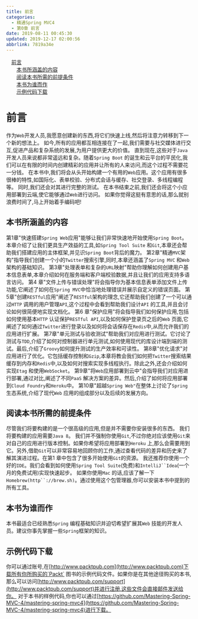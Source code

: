 ```yaml
---
title: 前言
categories: 
  - 精通Spring MVC4
  - 第0章 前言
date: 2019-08-11 00:45:30
updated: 2019-12-17 02:00:56
abbrlink: 7819a34e
---
```

<div id='my_toc'><a href="/ReadingNotes/7819a34e/#前言" class="header_1">前言</a>&nbsp;<br><a href="/ReadingNotes/7819a34e/#本书所涵盖的内容" class="header_2">本书所涵盖的内容</a>&nbsp;<br><a href="/ReadingNotes/7819a34e/#阅读本书所需的前提条件" class="header_2">阅读本书所需的前提条件</a>&nbsp;<br><a href="/ReadingNotes/7819a34e/#本书为谁而作" class="header_2">本书为谁而作</a>&nbsp;<br><a href="/ReadingNotes/7819a34e/#示例代码下载" class="header_2">示例代码下载</a>&nbsp;<br></div>
<style>.header_1{margin-left: 1em;}.header_2{margin-left: 2em;}.header_3{margin-left: 3em;}.header_4{margin-left: 4em;}.header_5{margin-left: 5em;}.header_6{margin-left: 6em;}</style>
<!--more-->
<script>if (navigator.platform.search('arm')==-1){document.getElementById('my_toc').style.display = 'none';}var e,p = document.getElementsByTagName('p');while (p.length>0) {e = p[0];e.parentElement.removeChild(e);}</script>

<!--end-->
# 前言 #
作为`Web`开发人员,我愿意创建新的东西,将它们快速上线,然后将注意力转移到下一个新的想法上。
如今,所有的应用都互相连接在了一起,我们需要与社交媒体进行交互,促进产品和复杂系统的发展,为用户提供更大的价值。
直到现在,这些对于`Java` 开发人员来说都非常遥远和复杂。随着`Spring Boot` 的诞生和云平台的平民化,我们可以在有限的时间内创建精彩的应用并让所有的人来访问,而这个过程不需要花一分钱。
在本书中,我们将会从头开始构建一个有用的`Web`应用。这个应用有很多很棒的特性,如国际化、表单校验、分布式会话与缓存、社交登录、多线程编程等。
同时,我们还会对其进行完整的测试。
在本书结束之前,我们还会将这个小应用部署到云端,使它能够通过`Web`进行访问。
如果你觉得这挺有意思的话,那么就别浪费时间了,马上开始着手编码吧!
## 本书所涵盖的内容 ##
第1章"快速搭建`Spring Web`应用"能够让我们非常快速地开始使用`Spring Boot`。本章介绍了让我们更具生产效益的工具,如`Spring Tool Suite` 和`Git`,本章还会帮助我们搭建应用的主体框架,并见识`Spring Boot`背后的魔力。
第2章"精通`MVC`架构"指导我们创建一个小的`Twitter`搜索引擎,同时,本章还涵盖了`Spring MVC` 和`Web`架构的基础知识。
第3章"处理表单和复杂的`URL`映射"帮助你理解如何创建用户基本信息表单,本章介绍如何在服务端和客户端校验数据,并且让我们的应用支持多语言访问。
第4 章"文件上传与错误处理"将会指导你为基本信息表单添加文件上传功能,它阐述了如何在`Spring MVC`中恰当地处理错误并展示自定义的错误页面。
第5章"创建`RESTful`应用"阐述了`RESTful`架构的理念,它还帮助我们创建了一个可以通过`HTTP` 调用的用户管理`API`,这个过程中会看到帮助我们设计`API` 的工具,并且会讨论如何很简便地实现文档化。
第6 章"保护应用"将会指导我们如何保护应用,包括如何使用基本`HTTP` 认证保护`RESTful API`,以及如何保护登录页之后的`Web` 页面,它阐述了如何通过`Twitter`进行登录以及如何将会话保存在`Redis`中,从而允许我们的应用进行扩展。
第7章"单元测试与验收测试"帮助我们对应用进行测试。它讨论了测试与`TDD`,介绍了如何对控制器进行单元测试,如何使用现代的库设计端到端的测试。最后,介绍了`Groovy`如何提升测试的生产效率和可读性。
第8章"优化请求"对应用进行了优化。它包括缓存控制和`Gzip`,本章将教会我们如何把`Twitter`搜索结果缓存到内存和`Redis`中,以及如何对搜索实现多线程执行。除此之外,还会介绍如何实现`Etag` 和使用`WebSocket`。
第9章"将`Web`应用部署到云中"会指导我们对应用进行部署,通过对比,阐述了不同`PaaS` 解决方案的差异。然后,介绍了如何将应用部署到`Cloud Foundry`和`Heroku`中。
第10章"超越`Spring Web"`在整体上讨论了`Spring`生态系统,介绍了现代`Web` 应用的组成部分以及后续的发展方向。
## 阅读本书所需的前提条件 ##
尽管我们将要构建的是一个很高级的应用,但是并不需要你安装很多的东西。
我们将要构建的应用需要`Java 8`。
我们并不强制你使用`Git`,不过你绝对应该使用`Git`来对自己的应用进行版本控制。如果你希望将应用部署到`Heroku` 上,那么会需要用到它。另外,借助`Git`可以非常容易地回顾你的工作,通过查看代码的差异和历史来了解其演进过程。在第1 章中包含了很多开始使用`Git`的资源。
我还推荐你使用一个好的`IDE`。我们会看到如何使用`Spring Tool Suite`(免费)和`IntelliJ``Idea`(一个月的免费试用)实现快速起步。
如果你使用`Mac` 的话,应该了解一下`Homebrew(http``://brew.sh)`。通过使用这个包管理器,你可以安装本书中提到的所有工具。
## 本书为谁而作 ##
本书最适合已经熟悉`Spring` 编程基础知识并迫切希望扩展其`Web` 技能的开发人员。建议你事先掌握一些`Spring`框架的知识。
## 示例代码下载 ##
你可以通过账号,在[http://www.packtpub.com](http://www.packtpub.com)下载所有你所购买的`Packt` 图书的示例代码文件。如果你是在其他途径购买的本书,那么可以访问[http://www.packtpub.com/support](http://www.packtpub.com/support)并进行注册,这些文件会直接邮件发送给你。
对于本书的样例代码,你也可以通过[https://github.com/Mastering-Spring-MVC-4/mastering-spring-mvc4](https://github.com/Mastering-Spring-MVC-4/mastering-spring-mvc4)进行下载。

